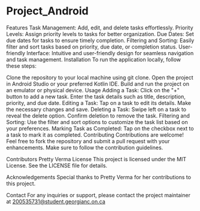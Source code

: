 # Project_Android


Features
Task Management: Add, edit, and delete tasks effortlessly.
Priority Levels: Assign priority levels to tasks for better organization.
Due Dates: Set due dates for tasks to ensure timely completion.
Filtering and Sorting: Easily filter and sort tasks based on priority, due date, or completion status.
User-friendly Interface: Intuitive and user-friendly design for seamless navigation and task management.
Installation
To run the application locally, follow these steps:

Clone the repository to your local machine using git clone.
Open the project in Android Studio or your preferred Kotlin IDE.
Build and run the project on an emulator or physical device.
Usage
Adding a Task: Click on the "+" button to add a new task. Enter the task details such as title, description, priority, and due date.
Editing a Task: Tap on a task to edit its details. Make the necessary changes and save.
Deleting a Task: Swipe left on a task to reveal the delete option. Confirm deletion to remove the task.
Filtering and Sorting: Use the filter and sort options to customize the task list based on your preferences.
Marking Task as Completed: Tap on the checkbox next to a task to mark it as completed.
Contributing
Contributions are welcome! Feel free to fork the repository and submit a pull request with your enhancements. Make sure to follow the contribution guidelines.

Contributors
Pretty Verma
License
This project is licensed under the MIT License. See the LICENSE file for details.

Acknowledgements
Special thanks to Pretty Verma for her contributions to this project.

Contact
For any inquiries or support, please contact the project maintainer at 200535731@student.georgianc.on.ca
